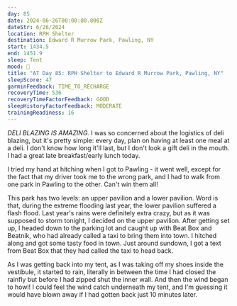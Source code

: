 ```yaml
---
day: 85
date: 2024-06-26T00:00:00.000Z
dateStr: 6/26/2024
location: RPH Shelter
destination: Edward R Murrow Park, Pawling, NY
start: 1434.5
end: 1451.9
sleep: Tent
mood: 🙂
title: "AT Day 85: RPH Shelter to Edward R Murrow Park, Pawling, NY"
sleepScore: 47
garminFeedback: TIME_TO_RECHARGE
recoveryTime: 536
recoveryTimeFactorFeedback: GOOD
sleepHistoryFactorFeedback: MODERATE
trainingReadiness: 16
---
```

*DELI BLAZING IS AMAZING.* I was so concerned about the logistics of deli blazing, but it's pretty simple: every day, plan on having at least one meal at a deli. I don't know how long it'll last, but I don't look a gift deli in the mouth. I had a great late breakfast/early lunch today.

I tried my hand at hitching when I got to Pawling - it went well, except for the fact that my driver took me to the wrong park, and I had to walk from one park in Pawling to the other. Can't win them all!

This park has two levels: an upper pavilion and a lower pavilion. Word is that, during the extreme flooding last year, the lower pavilion suffered a flash flood. Last year's rains were definitely extra crazy, but as it was supposed to storm tonight, I decided on the upper pavilion. After getting set up, I headed down to the parking lot and caught up with Beat Box and Beatnik, who had already called a taxi to bring them into town. I hitched along and got some tasty food in town. Just around sundown, I got a text from Beat Box that they had called the taxi to head back.

As I was getting back into my tent, as I was taking off my shoes inside the vestibule, it started to rain, literally in between the time I had closed the rainfly but before I had zipped shut the inner wall. And then the wind began to howl! I could feel the wind catch underneath my tent, and I'm guessing it would have blown away if I had gotten back just 10 minutes later.
